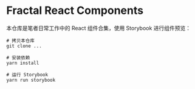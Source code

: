 # Fractal React Components

本仓库是笔者日常工作中的 React 组件合集，使用 Storybook 进行组件预览：

```$xslt
# 拷贝本仓库
git clone ...

# 安装依赖
yarn install

# 运行 Storybook
yarn run storybook
```